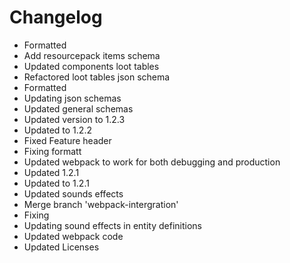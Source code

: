 # Changelog 
- Formatted
- Add resourcepack items schema
- Updated components loot tables
- Refactored loot tables json schema
- Formatted
- Updating json schemas
- Updated general schemas
- Updated version to 1.2.3
- Updated to 1.2.2
- Fixed Feature header
- Fixing formatt
- Updated webpack to work for both debugging and production
- Updated 1.2.1
- Updated to 1.2.1
- Updated sounds effects
- Merge branch 'webpack-intergration'
- Fixing
- Updating sound effects in entity definitions
- Updated webpack code
- Updated Licenses